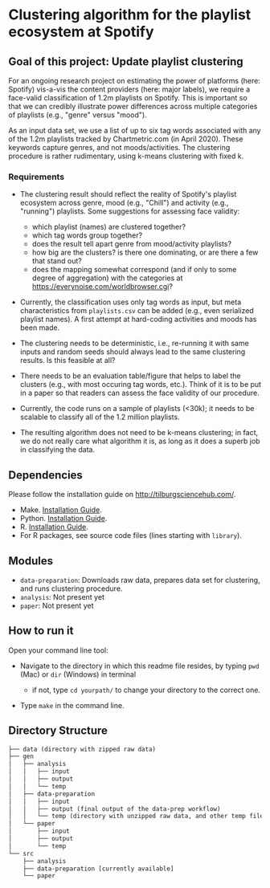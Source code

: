# Clustering algorithm for the playlist ecosystem at Spotify

## Goal of this project: Update playlist clustering

For an ongoing research project on estimating the power of platforms (here:
Spotify) vis-a-vis the content providers (here: major labels), we require
a face-valid classification of 1.2m playlists on Spotify. This is important
so that we can credibly illustrate power differences across multiple categories of playlists 
(e.g., "genre" versus "mood"). 

As an input data set, we use a list of up to six tag words associated with
any of the 1.2m playlists tracked by Chartmetric.com (in April 2020). 
These keywords capture genres, and not moods/activities. 
The clustering procedure is rather rudimentary, using k-means 
clustering with fixed k.

### Requirements

- The clustering result should reflect the reality of Spotify's playlist ecosystem 
across genre, mood (e.g., "Chill") and activity (e.g., "running") playlists.
Some suggestions for assessing face validity: 
	- which playlist (names) are clustered together?
	- which tag words group together?
	- does the result tell apart genre from mood/activity playlists?
	- how big are the clusters? is there one dominating, or are there a few that stand out?
	- does the mapping somewhat correspond (and if only to some degree 
	of aggregation) with the categories at https://everynoise.com/worldbrowser.cgi?

- Currently, the classification uses only tag words as input, but meta characteristics from `playlists.csv` can be added
(e.g., even serialized playlist names). A first attempt at hard-coding activities and moods has been made.

- The clustering needs to be deterministic, i.e., re-running it with same inputs
and random seeds should always lead to the same clustering results. Is this feasible at all?

- There needs to be an evaluation table/figure that helps to label the clusters
(e.g., with most occuring tag words, etc.). Think of it is to be put in a paper
so that readers can assess the face validity of our procedure.

- Currently, the code runs on a sample of playlists (<30k); it needs to be scalable to 
classify all of the 1.2 million playlists.

- The resulting algorithm does not need to be k-means clustering; in fact, we do not
really care what algorithm it is, as long as it does a superb job in classifying the data.
 
 
## Dependencies

Please follow the installation guide on http://tilburgsciencehub.com/.

- Make. [Installation Guide](http://tilburgsciencehub.com/setup/make).
- Python. [Installation Guide](http://tilburgsciencehub.com/setup/python/).
- R. [Installation Guide](http://tilburgsciencehub.com/setup/r/).
- For R packages, see source code files (lines starting with `library`).

## Modules

- `data-preparation`: Downloads raw data, prepares data set for clustering, and runs clustering procedure.
- `analysis`: Not present yet
- `paper`: Not present yet

## How to run it

Open your command line tool:

- Navigate to the directory in which this readme file resides, by typing `pwd` (Mac) or `dir` (Windows) in terminal

  - if not, type `cd yourpath/` to change your directory to the correct one.
  
- Type `make` in the command line. 

## Directory Structure

```txt
├── data (directory with zipped raw data)
├── gen
│   ├── analysis
│   │   ├── input
│   │   ├── output
│   │   └── temp
│   ├── data-preparation
│   │   ├── input
│   │   ├── output (final output of the data-prep workflow)
│   │   └── temp (directory with unzipped raw data, and other temp files)
│   └── paper
│       ├── input
│       ├── output
│       └── temp
└── src
    ├── analysis
    ├── data-preparation [currently available]
    └── paper
```
